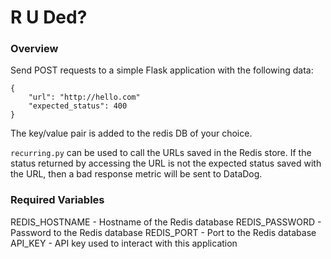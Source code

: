 # R U Ded?

### Overview

Send POST requests to a simple Flask application with the following data:

```
{
	"url": "http://hello.com"
	"expected_status": 400
}
```

The key/value pair is added to the redis DB of your choice.  

`recurring.py` can be used to call the URLs saved in the Redis store.  If the status
returned by accessing the URL is not the expected status saved with the URL, then
a bad response metric will be sent to DataDog.

### Required Variables

REDIS_HOSTNAME - Hostname of the Redis database
REDIS_PASSWORD - Password to the Redis database
REDIS_PORT - Port to the Redis database
API_KEY - API key used to interact with this application